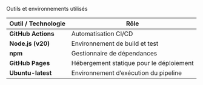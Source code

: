 Outils et environnements utilisés

| Outil / Technologie | Rôle                                     |
| ------------------- | ---------------------------------------- |
| **GitHub Actions**  | Automatisation CI/CD                     |
| **Node.js (v20)**   | Environnement de build et test           |
| **npm**             | Gestionnaire de dépendances              |
| **GitHub Pages**    | Hébergement statique pour le déploiement |
| **Ubuntu-latest**   | Environnement d’exécution du pipeline    |
